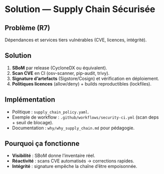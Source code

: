 # Solution — Supply Chain Sécurisée

## Problème (R7)
Dépendances et services tiers vulnérables (CVE, licences, intégrité).

## Solution
1. **SBoM** par release (CycloneDX ou équivalent).
2. **Scan CVE** en CI (osv-scanner, pip-audit, trivy).
3. **Signature d’artefacts** (Sigstore/Cosign) et vérification en déploiement.
4. **Politiques licences** (allow/deny) + builds reproductibles (lockfiles).

## Implémentation
- Politique : `supply_chain_policy.yaml`.
- Exemple de workflow : `.github/workflows/security-ci.yml` (scan deps + seuil de blocage).
- Documentation : `why/why_supply_chain.md` pour pédagogie.

## Pourquoi ça fonctionne
- **Visibilité** : SBoM donne l’inventaire réel.
- **Réactivité** : scans CVE automatisés → corrections rapides.
- **Intégrité** : signature empêche la chaîne d’être empoisonnée.